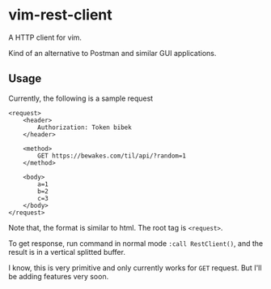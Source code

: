 # vim-rest-client

A HTTP client for vim.  

Kind of an alternative to Postman and similar GUI applications.

## Usage
Currently, the following is a sample request
```
<request>
    <header>
        Authorization: Token bibek
    </header>

    <method>
        GET https://bewakes.com/til/api/?random=1
    </method>

    <body>
        a=1
        b=2
        c=3
    </body>
</request>
```
Note that, the format is similar to html. The root tag is `<request>`.  

To get response, run command in normal mode `:call RestClient()`, and the result is in a vertical splitted buffer. 

I know, this is very primitive and only currently works for `GET` request. But I'll be adding features very soon.
